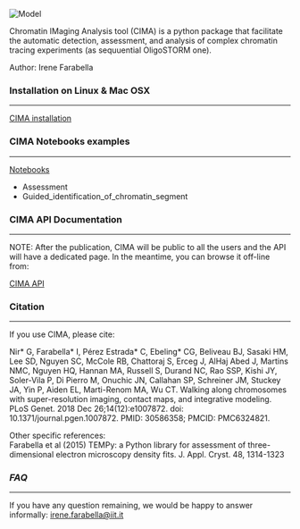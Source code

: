 
![Model](Notebooks/cima-log.png)

Chromatin IMaging Analysis tool (CIMA) is a python package that facilitate the automatic detection, assessment, and analysis of complex chromatin tracing experiments (as sequuential OligoSTORM one).

Author: Irene Farabella

### Installation on Linux & Mac OSX
*************

[CIMA installation](https://gitlab.iit.it/ina/CIMA/-/blob/main/Notebooks/Installing%20CIMA.ipynb?ref_type=heads)


### CIMA Notebooks examples
*************

[Notebooks](https://gitlab.iit.it/ina/CIMA/-/tree/main/Notebooks?ref_type=heads)
- Assessment
- Guided_identification_of_chromatin_segment



### CIMA API Documentation
*************

NOTE: After the publication, CIMA will be public to all the users and the API will have a dedicated page. In the meantime, you can browse it off-line from:

[CIMA API](https://gitlab.iit.it/ina/CIMA/-/tree/main/pdocCIMA)

### Citation
*************
If you use CIMA, please cite:<br>

Nir* G, Farabella* I, Pérez Estrada* C, Ebeling* CG, Beliveau BJ, Sasaki HM, Lee SD, Nguyen SC, McCole RB, Chattoraj S, Erceg J, AlHaj Abed J, Martins NMC, Nguyen HQ, Hannan MA, Russell S, Durand NC, Rao SSP, Kishi JY, Soler-Vila P, Di Pierro M, Onuchic JN, Callahan SP, Schreiner JM, Stuckey JA, Yin P, Aiden EL, Marti-Renom MA, Wu CT. Walking along chromosomes with super-resolution imaging, contact maps, and integrative modeling. PLoS Genet. 2018 Dec 26;14(12):e1007872. doi: 10.1371/journal.pgen.1007872. PMID: 30586358; PMCID: PMC6324821.

Other specific references:<br>
Farabella et al (2015) TEMPy: a Python library for assessment of three-dimensional electron microscopy density fits. J. Appl. Cryst. 48, 1314-1323

### *FAQ*
--------
If you have any question remaining, we would be happy to answer informally:
irene.farabella@iit.it
